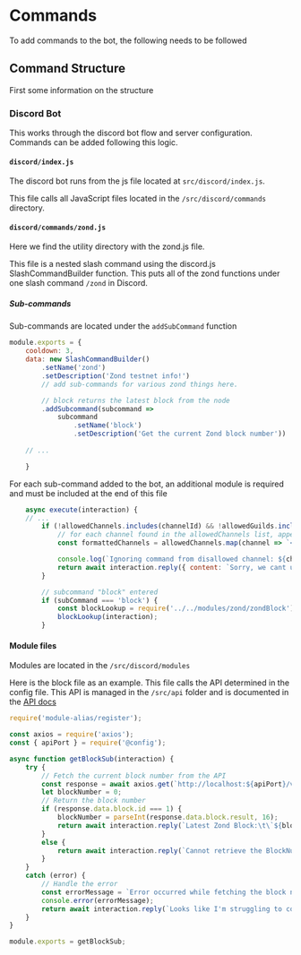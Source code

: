 # Commands

To add commands to the bot, the following needs to be followed


## Command Structure

First some information on the structure

### Discord Bot

This works through the discord bot flow and server configuration. Commands can be added following this logic.

#### `discord/index.js`

The discord bot runs from the js file located at `src/discord/index.js`. 

This file calls all JavaScript files located in the `/src/discord/commands` directory.

#### `discord/commands/zond.js`

Here we find the utility directory with the zond.js file. 

This file is a nested slash command using the discord.js SlashCommandBuilder function. This puts all of the zond functions under one slash command `/zond` in Discord.

##### Sub-commands

Sub-commands are located under the `addSubCommand` function

```js
module.exports = {
	cooldown: 3,
	data: new SlashCommandBuilder()
		.setName('zond')
		.setDescription('Zond testnet info!')
		// add sub-commands for various zond things here.

		// block returns the latest block from the node
		.addSubcommand(subcommand =>
			subcommand
				.setName('block')
				.setDescription('Get the current Zond block number'))
	
	// ...

	}

```

For each sub-command added to the bot, an additional module is required and must be included at the end of this file

```js
	async execute(interaction) {
	// ...
		if (!allowedChannels.includes(channelId) && !allowedGuilds.includes(interaction.guild.toString())) {
			// for each channel found in the allowedChannels list, append the <# and prepend > to the value
			const formattedChannels = allowedChannels.map(channel => `<#${channel}>\n`);

			console.log(`Ignoring command from disallowed channel: ${channelId}`);
			return await interaction.reply({ content: `Sorry, we cant use this channel to talk...\nPlease try again in an approved channel:\n${formattedChannels}`, ephemeral: true });
		}

		// subcommand "block" entered
		if (subCommand === 'block') {
			const blockLookup = require('../../modules/zond/zondBlock');
			blockLookup(interaction);
		}

```

#### Module files

Modules are located in the `/src/discord/modules`


Here is the block file as an example. This file calls the API determined in the config file. This API is managed in the `/src/api` folder and is documented in the [API docs](./api.md)

```js
require('module-alias/register');

const axios = require('axios');
const { apiPort } = require('@config');

async function getBlockSub(interaction) {
	try {
		// Fetch the current block number from the API
		const response = await axios.get(`http://localhost:${apiPort}/v1/zond-block`);
		let blockNumber = 0;
		// Return the block number
		if (response.data.block.id === 1) {
			blockNumber = parseInt(response.data.block.result, 16);
			return await interaction.reply(`Latest Zond Block:\t\`${blockNumber}\``);
		}
		else {
			return await interaction.reply(`Cannot retrieve the BlockNumber at this time...\n\`${blockNumber}\``);
		}
	}
	catch (error) {
		// Handle the error
		const errorMessage = `Error occurred while fetching the block number: ${error.message}`;
		console.error(errorMessage);
		return await interaction.reply(`Looks like I'm struggling to complete that right now...\n\`${errorMessage}\``);
	}
}

module.exports = getBlockSub;

```